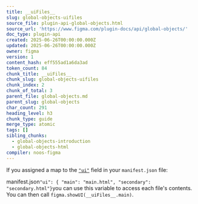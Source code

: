 ```yaml
---
title: __uiFiles__
slug: global-objects-uifiles
source_file: plugin-api-global-objects.html
source_url: 'https://www.figma.com/plugin-docs/api/global-objects/'
doc_type: plugin-api
created: 2025-06-26T00:00:00.000Z
updated: 2025-06-26T00:00:00.000Z
owner: figma
version: 1
content_hash: eff555ad1a6da3ad
token_count: 84
chunk_title: __uiFiles__
chunk_slug: global-objects-uifiles
chunk_index: 2
chunk_of_total: 3
parent_file: global-objects.md
parent_slug: global-objects
char_count: 291
heading_level: h3
chunk_type: guide
merge_type: atomic
tags: []
sibling_chunks:
  - global-objects-introduction
  - global-objects-html
compiler: noos-figma
---
```


If you assigned a map to the [`"ui"`](/plugin-docs/manifest/#ui) field in your `manifest.json` file:

manifest.json```
"ui": { "main": "main.html", "secondary": "secondary.html"}
```you can use this variable to access each file's contents. You can then call `figma.showUI(__uiFiles__.main)`.
